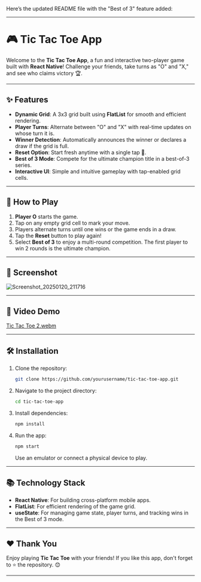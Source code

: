 Here’s the updated README file with the "Best of 3" feature added:

---

# 🎮 Tic Tac Toe App  

Welcome to the **Tic Tac Toe App**, a fun and interactive two-player game built with **React Native**! Challenge your friends, take turns as "O" and "X," and see who claims victory 🏆.

---

## ✨ Features  
- **Dynamic Grid**: A 3x3 grid built using **FlatList** for smooth and efficient rendering.  
- **Player Turns**: Alternate between "O" and "X" with real-time updates on whose turn it is.  
- **Winner Detection**: Automatically announces the winner or declares a draw if the grid is full.  
- **Reset Option**: Start fresh anytime with a single tap 🔄.  
- **Best of 3 Mode**: Compete for the ultimate champion title in a best-of-3 series.  
- **Interactive UI**: Simple and intuitive gameplay with tap-enabled grid cells.  

---

## 🚀 How to Play  
1. **Player O** starts the game.  
2. Tap on any empty grid cell to mark your move.  
3. Players alternate turns until one wins or the game ends in a draw.  
4. Tap the **Reset** button to play again!  
5. Select **Best of 3** to enjoy a multi-round competition. The first player to win 2 rounds is the ultimate champion.

---

## 📸 Screenshot  

![Screenshot_20250120_211716](https://github.com/user-attachments/assets/6976cf1f-a172-478d-a3d5-d90c0d74ca35)

---

## 🎥 Video Demo  

[Tic Tac Toe 2.webm](https://github.com/user-attachments/assets/97f1d56c-35ce-4145-88c3-627f2ad7293c)

---

## 🛠️ Installation  
1. Clone the repository:  
   ```bash
   git clone https://github.com/yourusername/tic-tac-toe-app.git
   ```
2. Navigate to the project directory:  
   ```bash
   cd tic-tac-toe-app
   ```
3. Install dependencies:  
   ```bash
   npm install
   ```
4. Run the app:  
   ```bash
   npm start
   ```
   Use an emulator or connect a physical device to play.

---

## 📚 Technology Stack  
- **React Native**: For building cross-platform mobile apps.  
- **FlatList**: For efficient rendering of the game grid.  
- **useState**: For managing game state, player turns, and tracking wins in the Best of 3 mode.

---

## ❤️ Thank You  
Enjoy playing **Tic Tac Toe** with your friends! If you like this app, don't forget to ⭐ the repository. 😊  

---
